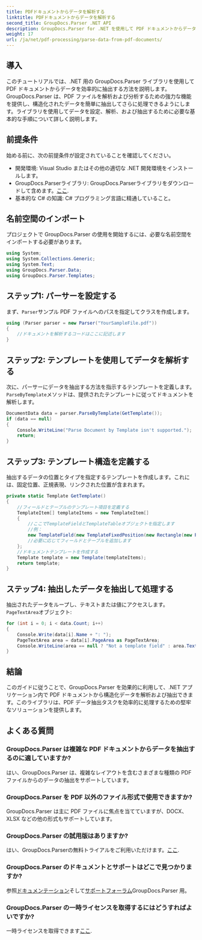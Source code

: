 ```yaml
---
title: PDFドキュメントからデータを解析する
linktitle: PDFドキュメントからデータを解析する
second_title: GroupDocs.Parser .NET API
description: GroupDocs.Parser for .NET を使用して PDF ドキュメントからデータを抽出する方法を学びます。ステップバイステップのガイドに従って、PDF ファイルを効率的に解析および処理します。
weight: 17
url: /ja/net/pdf-processing/parse-data-from-pdf-documents/
---
```

## 導入
このチュートリアルでは、.NET 用の GroupDocs.Parser ライブラリを使用して PDF ドキュメントからデータを効率的に抽出する方法を説明します。GroupDocs.Parser は、PDF ファイルを解析および分析するための強力な機能を提供し、構造化されたデータを簡単に抽出してさらに処理できるようにします。ライブラリを使用してデータを設定、解析、および抽出するために必要な基本的な手順について詳しく説明します。
## 前提条件
始める前に、次の前提条件が設定されていることを確認してください。
- 開発環境: Visual Studio またはその他の適切な .NET 開発環境をインストールします。
-  GroupDocs.Parserライブラリ: GroupDocs.Parserライブラリをダウンロードして含めます。[ここ](https://releases.groupdocs.com/parser/net/).
- 基本的な C# の知識: C# プログラミング言語に精通していること。

## 名前空間のインポート
プロジェクトで GroupDocs.Parser の使用を開始するには、必要な名前空間をインポートする必要があります。
```csharp
using System;
using System.Collections.Generic;
using System.Text;
using GroupDocs.Parser.Data;
using GroupDocs.Parser.Templates;
```
## ステップ1: パーサーを設定する
まず、`Parser`サンプル PDF ファイルへのパスを指定してクラスを作成します。
```csharp
using (Parser parser = new Parser("YourSampleFile.pdf"))
{
    //ドキュメントを解析するコードはここに記述します
}
```
## ステップ2: テンプレートを使用してデータを解析する
次に、パーサーにデータを抽出する方法を指示するテンプレートを定義します。`ParseByTemplate`メソッドは、提供されたテンプレートに従ってドキュメントを解析します。
```csharp
DocumentData data = parser.ParseByTemplate(GetTemplate());
if (data == null)
{
    Console.WriteLine("Parse Document by Template isn't supported.");
    return;
}
```
## ステップ3: テンプレート構造を定義する
抽出するデータの位置とタイプを指定するテンプレートを作成します。これには、固定位置、正規表現、リンクされた位置が含まれます。
```csharp
private static Template GetTemplate()
{
    //フィールドとテーブルのテンプレート項目を定義する
    TemplateItem[] templateItems = new TemplateItem[]
    {
        //ここでTemplateFieldとTemplateTableオブジェクトを指定します
        //例：
        new TemplateField(new TemplateFixedPosition(new Rectangle(new Point(35, 135), new Size(100, 10))), "FromCompany"),
        //必要に応じてフィールドとテーブルを追加します
    };
    //ドキュメントテンプレートを作成する
    Template template = new Template(templateItems);
    return template;
}
```
## ステップ4: 抽出したデータを抽出して処理する
抽出されたデータをループし、テキストまたは値にアクセスします。`PageTextArea`オブジェクト:
```csharp
for (int i = 0; i < data.Count; i++)
{
    Console.Write(data[i].Name + ": ");
    PageTextArea area = data[i].PageArea as PageTextArea;
    Console.WriteLine(area == null ? "Not a template field" : area.Text);
}
```

## 結論
このガイドに従うことで、GroupDocs.Parser を効果的に利用して、.NET アプリケーション内で PDF ドキュメントから構造化データを解析および抽出できます。このライブラリは、PDF データ抽出タスクを効率的に処理するための堅牢なソリューションを提供します。
## よくある質問
### GroupDocs.Parser は複雑な PDF ドキュメントからデータを抽出するのに適していますか?
はい、GroupDocs.Parser は、複雑なレイアウトを含むさまざまな種類の PDF ファイルからのデータの抽出をサポートしています。
### GroupDocs.Parser を PDF 以外のファイル形式で使用できますか?
GroupDocs.Parser は主に PDF ファイルに焦点を当てていますが、DOCX、XLSX などの他の形式もサポートしています。
### GroupDocs.Parser の試用版はありますか?
はい、GroupDocs.Parserの無料トライアルをご利用いただけます。[ここ](https://releases.groupdocs.com/).
### GroupDocs.Parser のドキュメントとサポートはどこで見つかりますか?
参照[ドキュメンテーション](https://tutorials.groupdocs.com/parser/net/)そして[サポートフォーラム](https://forum.groupdocs.com/c/parser/17)GroupDocs.Parser 用。
### GroupDocs.Parser の一時ライセンスを取得するにはどうすればよいですか?
一時ライセンスを取得できます[ここ](https://purchase.groupdocs.com/temporary-license/).